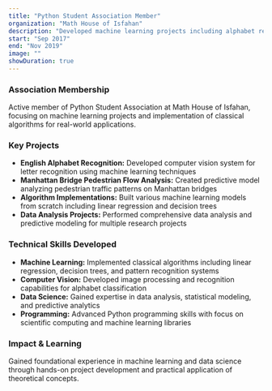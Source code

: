 ```yaml
---
title: "Python Student Association Member"
organization: "Math House of Isfahan"
description: "Developed machine learning projects including alphabet recognition and pedestrian flow prediction"
start: "Sep 2017"
end: "Nov 2019"
image: ""
showDuration: true
---
```


### Association Membership
Active member of Python Student Association at Math House of Isfahan, focusing on machine learning projects and implementation of classical algorithms for real-world applications.

### Key Projects
- **English Alphabet Recognition:** Developed computer vision system for letter recognition using machine learning techniques
- **Manhattan Bridge Pedestrian Flow Analysis:** Created predictive model analyzing pedestrian traffic patterns on Manhattan bridges
- **Algorithm Implementations:** Built various machine learning models from scratch including linear regression and decision trees
- **Data Analysis Projects:** Performed comprehensive data analysis and predictive modeling for multiple research projects

### Technical Skills Developed
- **Machine Learning:** Implemented classical algorithms including linear regression, decision trees, and pattern recognition systems
- **Computer Vision:** Developed image processing and recognition capabilities for alphabet classification
- **Data Science:** Gained expertise in data analysis, statistical modeling, and predictive analytics
- **Programming:** Advanced Python programming skills with focus on scientific computing and machine learning libraries

### Impact & Learning
Gained foundational experience in machine learning and data science through hands-on project development and practical application of theoretical concepts.

